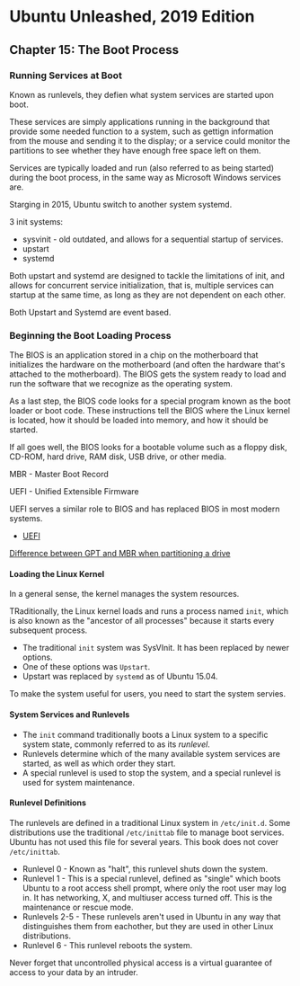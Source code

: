 # Ubuntu Unleashed, 2019 Edition

## Chapter 15: The Boot Process

### Running Services at Boot

Known as runlevels, they defien what system services are started upon boot.

These services are simply applications running in the background that provide some needed function to a system, such as gettign information from the mouse and sending it to the display; or a service could monitor the partitions to see whether they have enough free space left on them.

Services are typically loaded and run (also referred to as being started) during the boot process, in the same way as Microsoft Windows services are.

Starging in 2015, Ubuntu switch to another system systemd.

3 init systems:
* sysvinit - old outdated, and allows for a sequential startup of services.
* upstart
* systemd

Both upstart and systemd are designed to tackle the limitations of init, and allows for concurrent service initialization, that is, multiple services can startup at the same time, as long as they are not dependent on each other.

Both Upstart and Systemd are event based.

### Beginning the Boot Loading Process

The BIOS is an application stored in a chip on the motherboard that initializes the hardware on the motherboard (and often the hardware that's attached to the motherboard). The BIOS gets the system ready to load and run the software that we recognize as the operating system.

As a last step, the BIOS code looks for a special program known as the boot loader or boot code. These instructions tell the BIOS where the Linux kernel is located, how it should be loaded into memory, and how it should be started.

If all goes well, the BIOS looks for a bootable volume such as a floppy disk, CD-ROM, hard drive, RAM disk, USB drive, or other media.

MBR - Master Boot Record

UEFI - Unified Extensible Firmware

UEFI serves a similar role to BIOS and has replaced BIOS in most modern systems.

* [UEFI](https://help.ubuntu.com/community/UEFI)

[Difference between GPT and MBR when partitioning a drive](http://www.howtogeek.com/193669/whats-the-difference-between-gpt-and-mbr-when-partitioning-a-drive/)

#### Loading the Linux Kernel

In a general sense, the kernel manages the system resources.

TRaditionally, the Linux kernel loads and runs a process named `init`, which is also known as the "ancestor of all processes" because it starts every subsequent process.

* The traditional `init` system was SysVInit. It has been replaced by newer options.
* One of these options was `Upstart`.
* Upstart was replaced by `systemd` as of Ubuntu 15.04.

To make the system useful for users, you need to start the system servies.

#### System Services and Runlevels

* The `init` command traditionally boots a Linux system to a specific system state, commonly referred to as its *runlevel*.
* Runlevels determine which of the many available system services are started, as well as which order they start.
* A special runlevel is used to stop the system, and a special runlevel is used for system maintenance.

#### Runlevel Definitions

The runlevels are defined in a traditional Linux system in `/etc/init.d`. Some distributions use the traditional `/etc/inittab` file to manage boot services. Ubuntu has not used this file for several years. This book does not cover `/etc/inittab`.

* Runlevel 0 - Known as "halt", this runlevel shuts down the system.
* Runlevel 1 - This is a special runlevel, defined as "single" which boots Ubuntu to a root access shell prompt, where only the root user may log in. It has networking, X, and multiuser access turned off. This is the maintenance or rescue mode.
* Runlevels 2-5 - These runlevels aren't used in Ubuntu in any way that distinguishes them from eachother, but they are used in other Linux distributions.
* Runlevel 6 - This runlevel reboots the system.

Never forget that uncontrolled physical access is a virtual guarantee of access to your data by an intruder.

